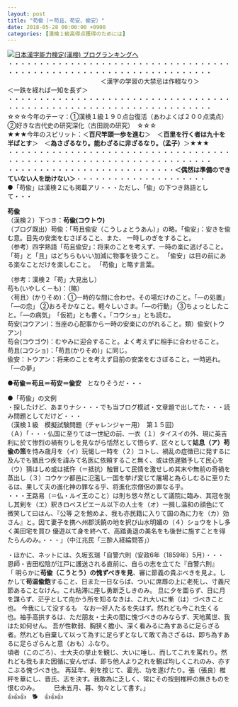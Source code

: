 ```yaml
---
layout: post
title: "苟偸（＝苟且、苟安、偸安）"
date: 2018-05-28 00:00:00 +0900
categories: [漢検１級高得点獲得のためには]
---
```


[![](/syuusyuu9701/assets/images/苟偸（＝苟且、苟安、偸安）-br_c_3028_1.gif)](http://blog.with2.net/link.php?1659096:3028 "日本漢字能力検定(漢検) ブログランキングへ")[日本漢字能力検定(漢検) ブログランキングへ](http://blog.with2.net/link.php?1659096:3028)  
・・・・・・・・・・・・・・・・・・・・・・・・・・・・・・・・・・・・・・・・・・・・・・・・・・・・・・・・・・・・・・・・・・・・・  
　　　　　　　　　　　　　　　＜漢字の学習の大禁忌は作輟なり＞　　　　　＜一跌を経れば一知を長ず＞　　　　　  
・・・・・・・・・・・・・・・・・・・・・・・・・・・・・・・・・・・・・・・・・・・・・・・・・・・・・・・・・・・・・・・・・・・・・  
☆☆☆今年のテーマ：①漢検１級１９０点台復活（あわよくば２００点満点）　②好きな古代史の研究深化（古田説の研究）　☆☆☆  
★★★今年のスピリット：＜**百尺竿頭一歩を進む**＞　＜**百里を行く者は九十を半ばとす**＞　＜**為さざるなり。能わざるに非ざるなり。（孟子）**＞★★★  
・・・・・・・・・・・・・・・・・・・・・・・・・・・・・・・・・・・・・・・・・・・・・・・・・・・・・・・・・・・・・・・・・・・・・  
・・・・・・・・・・・・・・・・・・・・・・・・・・・**＜偶然は準備のできていない人を助けない＞**・・・・・・・・・・・・・・・・・・・・・  
●「苟偸」は漢検２にも掲載アリ・・・ただし、「偸」の下つき熟語として・・・  
  
**苟偸**  
（漢検２）下つき：**苟偸(コウトウ)**  
（ブログ既出）苟偸：「苟且偸安（こうしょとうあん）」の略。「偸安」：安きを偸む意。目先の安楽をむさぼること、また、 一時しのぎをすること。  
（参考）四字熟語「苟且偸安」：将来のことを考えず、一時の楽に逃げること。 「苟」と「且」はどちらもいい加減に物事を扱うこと。 「偸安」は目の前にある楽なことだけを楽しむこと。 「苟偸」と略す言葉。  
  
（参考：漢検２「苟」大見出し）  
苟も(いやしく－も)：（略）  
〈苟且〉(かりそめ)：①一時的な間に合わせ。その場だけのこと。「―の処置」「―の恋」 ②おろそかなこと。軽々しいさま。「―の行動」 ③ちょっとしたこと。「―の病気」　「仮初」とも書く。「コウショ」とも読む。  
苟安(コウアン)：当座の心配事から一時の安楽にのがれること。類）偸安(トウアン)  
苟合(コウゴウ)：むやみに迎合すること。よく考えずに相手に合わせること。  
苟且(コウショ)：「苟且(かりそめ)」に同じ。  
偸安：トウアン：将来のことを考えず目前の安楽をむさぼること。一時逃れ。「―の夢」  
  
●**苟偸＝苟且＝苟安＝偸安**　となりそうだ・・・  
  
●「苟偸」の文例  
・探したけど、あまりナシ・・・でも当ブログ模試・文章題で出してた・・・読み問題としてだけど・・・  
（漢検１級　模擬試験問題（チャレンジャー用）　第１５回）  
（Ａ）「・・・仏国に至りては一世紀の前、一衣（１）タイスイの外、現に英吉利に於て惨烈の禍有りしを見ながら恬然として悟らず、区々として**姑息（ア）苟偸の策**を恃み歳月を（イ）玩愒し一時を（２）コトし、禍乱の症徴已に発するに及んでも猶且つ疾を諱みて名医に依頼すること無く、或は依遅猶予して民心を（ウ）猜はしめ或は抵忤（＝抵抗）触冒して民情を激せしめ其末や無前の奇禍を蒸出し（３）コウケツ都邑に氾濫し一国を挙げ変じて屠場と為らしむるに至りたるは、果して夫の進化神の罪なる乎、将進化宗僧侶の罪なる乎。  
・・・王路易（＝仏・ルイ王のこと）は則ち悠々然として議院に臨み、其冠を脱し其剣を（エ）釈きロベスピエール以下の人士を（オ）一揖し温和の顔色にて微笑して曰はん、『公等 之を勉めよ、我も亦民籍に入りて国の為に力を（カ）効さん』と。因て妻子を携へ州郡沃饒の地を択び山水明媚の（４）ショウを卜し多く美田宅を買ひ 優遊以て身を終へて、高踏勇退の美名をも後世に施すことを得たらんのみ。・・・」（中江兆民「三酔人経綸問答」）  
  
・ほかに、ネットには、久坂玄瑞「自警六則（安政6年（1859年）5月）・・・ 恩師・吉田松陰が江戸に護送される直前に、自らの志を立てた『自警六則』  
「 明らかに**苟偸（こうとう）の愧ずべきを見**、審に節義の貴ぶべきを見よ。しかして**苟温偸飽**すること、日また一日ならば、ついに席蓐の上に老死し、寸義尺節あることなけん。これ粘滞に座し勇断乏しきのみ。 旦に夕を圖らず、日に月を謀らず、茫乎として向かう所を知るなきは、これ大いに慚（は）づべきこと也。 今我にして没するも　なお一好人たるを失はず。然れども今これ生くる也。袖手高拱するは、ただ朋友・士夫の間に愧づべきのみならず、天地萬世、我はた如何せん。 吾が性軟弱、胸狭く膽小、深く看みるに為すあるに足らざる者。然れども自棄して以って為すに足らずとなして敢て為さざるは、即ち為すあるに足らざらんと意（おも）ふなり。  
頃者（このごろ）、士大夫の挙止を観じ、大いに唾し、而してこれを罵れり。然れども我もまた因循に安んぜば、即ち他人より之れを観ば均しくこれのみ、亦すこぶる愧づべき也。 再延年、剣を按じて、霍光、功を遂げたり。張（張良）椎秤を華にし、晋氏、志を決す。我敢為に乏しく、常にその按劍椎秤の無きものを恨むのみ。　　　巳未五月、暮、匇々として書す。」  
👍👍👍　🐕　👍👍👍